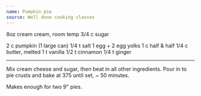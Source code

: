 ```yaml
---
name: Pumpkin pie
source: Well done cooking classes
---
```


8oz cream cream, room temp
3/4 c sugar

2 c pumpkin (1 large can)
1/4 t salt
1 egg + 2 egg yolks
1 c half & half
1/4 c butter, melted
1 t vanilla
1/2 t cinnamon
1/4 t ginger

---

Mix cream cheese and sugar, then beat in all other ingredients.  Pour in to pie crusts and bake at 375 until set, ~ 50 minutes.

Makes enough for two 9" pies.

